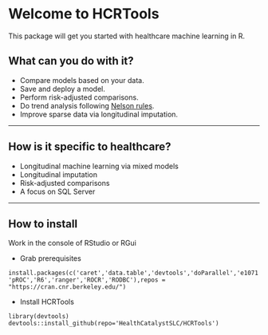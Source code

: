 # Welcome to HCRTools

This package will get you started with healthcare machine learning in R.

## What can you do with it?

* Compare models based on your data.
* Save and deploy a model.
* Perform risk-adjusted comparisons.
* Do trend analysis following [Nelson rules](https://en.wikipedia.org/wiki/Nelson_rules).
* Improve sparse data via longitudinal imputation.

------------------

## How is it specific to healthcare?

* Longitudinal machine learning via mixed models
* Longitudinal imputation
* Risk-adjusted comparisons
* A focus on SQL Server

------------------

## How to install

Work in the console of RStudio or RGui

* Grab prerequisites
```{r}
install.packages(c('caret','data.table','devtools','doParallel','e1071','grpreg','lubridate',
'pROC','R6','ranger','ROCR','RODBC'),repos = "https://cran.cnr.berkeley.edu/")
```

* Install HCRTools
```{r}
library(devtools)
devtools::install_github(repo='HealthCatalystSLC/HCRTools')
```
